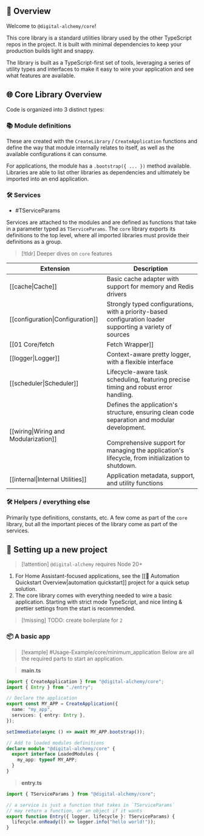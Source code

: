 ## 📘 Overview

Welcome to `@digital-alchemy/core`!

This core library is a standard utilities library used by the other TypeScript repos in the project. It is built with minimal dependencies to keep your production builds light and snappy.

The library is built as a TypeScript-first set of tools, leveraging a series of utility types and interfaces to make it easy to wire your application and see what features are available.

## 🌐 Core Library Overview

Code is organized into 3 distinct types:

### 📚 Module definitions

These are created with the `CreateLibrary` / `CreateApplication` functions and define the way that module internally relates to itself, as well as the available configurations it can consume.

For applications, the module has a `.bootstrap({ ... })` method available. Libraries are able to list other libraries as dependencies and ultimately be imported into an end application.

### 🛠 Services

- #TServiceParams

Services are attached to the modules and are defined as functions that take in a parameter typed as `TServiceParams`. The `core` library exports its definitions to the top level, where all imported libraries must provide their definitions as a group.

> [!tldr] Deeper dives on `core` features

| Extension                             | Description                                                                                                                                                                                          |
| ------------------------------------- | ---------------------------------------------------------------------------------------------------------------------------------------------------------------------------------------------------- |
| [[cache\|Cache]]                      | Basic cache adapter with support for memory and Redis drivers                                                                                                                                        |
| [[configuration\|Configuration]]      | Strongly typed configurations, with a priority-based configuration loader supporting a variety of sources                                                                                           |
| [[01 Core/fetch|Fetch Wrapper]]              | Easily configurable wrapper for `fetch`                                                                                                                                                              |
| [[logger\|Logger]]                    | Context-aware pretty logger, with a flexible interface                                                                                                                                                |
| [[scheduler\|Scheduler]]              | Lifecycle-aware task scheduling, featuring precise timing and robust error handling.                                                                                                                 |
| [[wiring\|Wiring and Modularization]] | Defines the application's structure, ensuring clean code separation and modular development.<br><br>Comprehensive support for managing the application's lifecycle, from initialization to shutdown. |
| [[internal\|Internal Utilities]]      | Application metadata, support, and utility functions                                                                                                                                                 |

### 🛠 Helpers / everything else

Primarily type definitions, constants, etc. A few come as part of the `core` library, but all the important pieces of the library come as part of the services.

## 🚀 Setting up a new project

> [!attention] `@digital-alchemy` requires Node 20+

1. For Home Assistant-focused applications, see the [[🧭 Automation Quickstart Overview|automation quickstart]] project for a quick setup solution.
2. The core library comes with everything needed to wire a basic application. Starting with strict mode TypeScript, and nice linting & prettier settings from the start is recommended.

> [!missing] TODO: create boilerplate for `2` 

### 📦 A basic app

> [!example] #Usage-Example/core/minimum_application
> Below are all the required parts to start an application.

> **main.ts**
```typescript
import { CreateApplication } from "@digital-alchemy/core";
import { Entry } from "./entry";

// Declare the application
export const MY_APP = CreateApplication({
  name: "my_app",
  services: { entry: Entry },
});

setImmediate(async () => await MY_APP.bootstrap());

// Add to loaded modules definitions
declare module "@digital-alchemy/core" {
  export interface LoadedModules {
    my_app: typeof MY_APP;
  }
}
```
> **entry.ts**
```typescript
import { TServiceParams } from "@digital-alchemy/core";

// a service is just a function that takes in `TServiceParams`
// may return a function, or an object if it wants
export function Entry({ logger, lifecycle }: TServiceParams) {
  lifecycle.onReady(() => logger.info("hello world!"));
}
```